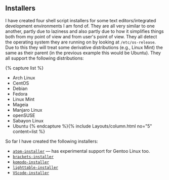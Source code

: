 ## Installers
I have created four shell script installers for some text editors/integrated development environments I am fond of. They are all very similar to one another, partly due to laziness and also partly due to how it simplifies things both from my point of view and from user's point of view. They all detect the operating system they are running on by looking at `/etc/os-release`. Due to this they will treat some derivative distributions (e.g., Linux Mint) the same as their parent (in the previous example this would be Ubuntu). They all support the following distributions:

{% capture list %}
* Arch Linux
* CentOS
* Debian
* Fedora
* Linux Mint
* Mageia
* Manjaro Linux
* openSUSE
* Sabayon Linux
* Ubuntu
{% endcapture %}{% include Layouts/column.html no="5" content=list %}

So far I have created the following installers:

* [`atom-installer`](https://github.com/fusion809/atom-installer) &mdash; has experimental support for Gentoo Linux too.
* [`brackets-installer`](https://github.com/fusion809/brackets-installer)
* [`komodo-installer`](https://github.com/fusion809/komodo-installer)
* [`lighttable-installer`](https://github.com/fusion809/lighttable-installer)
* [`VScode-installer`](https://github.com/fusion809/VScode-installer)
